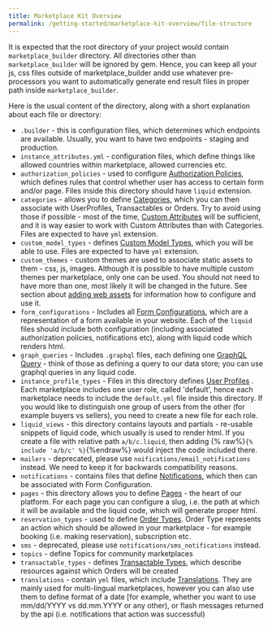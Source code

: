 ```yaml
---
title: Marketplace Kit Overview
permalink: /getting-started/marketplace-kit-overview/file-structure
---
```

It is expected that the root directory of your project would contain `marketplace_builder` directory. All directories other than `marketplace_builder` will be ignored by gem. Hence, you can keep all your js, css files outside of marketplace_builder andd use whatever pre-processors you want to automatically generate end result files in proper path inside `marketplace_builder`.

Here is the usual content of the directory, along with a short explanation about each file or directory:

* `.builder` - this is configuration files, which determines which endpoints are available. Usually, you want to have two endpoints - staging and production.
* `instance_attributes.yml` - configuration files, which define things like allowed countries within marketplace, allowed currencies etc.
* `authorization_policies` - used to configure [Authorization Policies](/reference/authorization-policy/), which defines rules that control whether user has access to certain form and/or page. Files inside this directory should have `liquid` extension.
* `categories` - allows you to define [Categories](/reference/categories/), which you can then associate with UserProfiles, Transactables or Orders. Try to avoid using those if possible - most of the time, [Custom Attributes](/reference/custom-attributes/)  will be sufficient, and it is way easier to work with Custom Attributes than with Categories. Files are expected to have `yml` extension.
* `custom_model_types` - defines [Custom Model Types](/reference/custom-model-types/), which you will be able to use. Files are expected to have `yml` extension.
* `custom_themes` - custom themes are used to associate static assets to them - css, js, images. Although it is possible to have multiple custom themes per marketplace, only one can be used. You should not need to have more than one, most likely it will be changed in the future. See section about [adding web assets](/getting-started/pages/adding-web-assets) for information how to configure and use it.
* `form_configurations` - Includes all [Form Configurations](/reference/form-configurations), which are a representation of a form available in your website. Each of the `liquid` files should include both configuration (including associated authorization policies, notifications etc), along with liquid code which renders html.
* `graph_queries` - Includes `.graphql` files, each defining one [GraphQL Query](/reference/graphql/) - think of those as defining a query to our data store; you can use graphql queries in any liquid code.
* `instance_profile_types` - Files in this directory defines [User Profiles](/reference/instance-profile-types/) . Each marketplace includes one user role, called 'default', hence each marketplace needs to include the `default.yml` file inside this directory. If you would like to distinguish one group of users from the other (for example buyers vs sellers), you need to create a new file for each role.
* `liquid_views` - this directory contains layouts and partials - re-usable snippets of liquid code, which usually is used to render html. If you create a file with relative path `a/b/c.liquid`, then adding {% raw%}`{% include 'a/b/c' %}`{%endraw%} would inject the code included there.
* `mailers` - deprecated, please use `noifications/email_notifications` instead. We need to keep it for backwards compatibility reasons.
* `notifications` - contains files that define [Notifications](/reference/notifications/), which then can be associated with Form Configuration.
* `pages` - this directory allows you to define [Pages](/reference/pages/) - the heart of our platform. For each page you can configure a slug, i.e. the path at which it will be available and the liquid code, which will generate proper html.
* `reservation_types` - used to define [Order Types](/reference/order-types/). Order Type represents an action which should be allowed in your marketplace - for example booking (i.e. making reservation), subscription etc.
* `sms` - deprecated, please use `notifications/sms_notifications` instead.
* `topics` - define Topics for community marketplaces
* `transactable_types` - defines [Transactable Types](/reference/transactable-types/), which describe resources against which Orders will be created
* `translations` - contain `yml` files, which include [Translations](/reference/transactable-types/). They are mainly used for multi-lingual marketplaces, however you can also use them to define format of a date [for example, whether you want to use mm/dd/YYYY vs dd.mm.YYYY or any other), or flash messages returned by the api (i.e. notifications that action was successful)
